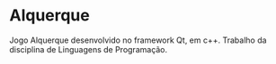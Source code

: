 # Alquerque
Jogo Alquerque desenvolvido no framework Qt, em c++. Trabalho da disciplina de Linguagens de Programação.
